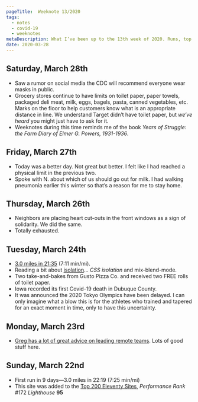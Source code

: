 ```yaml
---
pageTitle:  Weeknote 13/2020
tags: 
  - notes
  - covid-19
  - weeknotes
metaDescription: What I’ve been up to the 13th week of 2020. Runs, top 200 Eleventy performance, isolation, limits, and free toilet paper. 
date: 2020-03-28
---
```

## Saturday, March 28th
* Saw a rumor on social media the CDC will recommend everyone wear masks in public. 
* Grocery stores continue to have limits on toilet paper, paper towels, packaged deli meat, milk, eggs, bagels, pasta, canned vegetables, etc. Marks on the floor to help customers know what is an appropriate distance in line.  We understand Target didn’t have toilet paper, but _we‘ve heard_ you might just have to ask for it. 
* Weeknotes during this time reminds me of the book _Years of Struggle: the Farm Diary of Elmer G. Powers, 1931-1936_.  

## Friday, March 27th
* Today was a better day. Not great but better. I felt like I had reached a physical limit in the previous two. 
* Spoke with N. about which of us should go out for milk. I had walking pneumonia earlier this winter so that’s a reason for me to stay home. 

## Thursday, March 26th
* Neighbors are placing heart cut-outs in the front windows as a sign of solidarity. We did the same. 
* Totally exhausted. 

## Tuesday, March 24th
* [3.0 miles in 21:35](https://connect.garmin.com/modern/activity/4690536682) (7:11 min/mi).
* Reading a bit about [isolation](https://css-tricks.com/almanac/properties/i/isolation/)… _CSS isolation_ and mix-blend-mode. 
* Two take-and-bakes from Gusto Pizza Co. and received two FREE rolls of toilet paper. 
* Iowa recorded its first Covid-19 death in Dubuque County. 
* It was announced the 2020 Tokyo Olympics have been delayed. I can only imagine what a blow this is for the athletes who trained and tapered for an exact moment in time, only to have this uncertainty. 

## Monday, March 23rd
* [Greg has a lot of great advice on leading remote teams](https://airbagindustries.com/advice-from-ten-years-of-leading-remote-teams/). Lots of good stuff here. 

## Sunday, March 22nd
* First run in 9 days—3.0 miles in 22:19 (7:25 min/mi) 
* This site was added to the [Top 200 Eleventy Sites](https://www.11ty.dev/docs/sites/), _Performance Rank_ #172 _Lighthouse_ **95**


